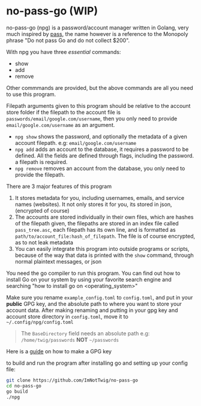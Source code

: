 # no-pass-go (WIP)
no-pass-go (npg) is a password/account manager written in Golang, very much inspired by [pass](https://www.passwordstore.org/), the name however is a reference to the Monopoly phrase "Do not pass Go and do not collect $200". 

With npg you have three _essential_ commands:
- show
- add
- remove

Other commmands are provided, but the above commands are all you need to use this program.

Filepath arguments given to this program should be relative to the account store folder if the filepath to the account file is `passwords/email/google.com/username`, then you only need to provide `email/google.com/username` as an argument.

- `npg show` shows the password, and optionally the metadata of a given account filepath. e.g: `email/google.com/username`
- `npg add` adds an account to the database, it requires a password to be defined. All the fields are defined through flags, including the password. a filepath is required.
- `npg remove` removes an account from the database, you only need to provide the filepath.

There are 3 major features of this program
1. It stores metadata for you, including usernames, emails, and service names (websites). It not only stores it for you, its stored in json, (encrypted of course)
2. The accounts are stored individually in their own files, which are hashes of the filepath given, the filepaths are stored in an index file called `pass_tree.asc`, each filepath has its own line, and is formatted as `path/to/account_file:hash_of_filepath`. The file is of course encrypted, as to not leak metadata
3. You can easily integrate this program into outside programs or scripts, because of the way that data is printed with the `show` command, through normal plaintext messages, or json

You need the go compiler to run this program. You can find out how to install Go on your system by using your favorite search engine and searching "how to install go on <operating_system>"

Make sure you rename `example_config.toml` to `config.toml`, and put in your **public** GPG key, and the absolute path to where you want to store your account data.
After making renaming and putting in your gpg key and account store directory in `config.toml`, move it to `~/.config/npg/config.toml`
> The `BaseDirectory` field needs an absolute path e.g: `/home/twig/passwords` **NOT** `~/passwords`

Here is a [guide](https://access.redhat.com/documentation/en-us/red_hat_enterprise_linux/6/html/security_guide/sect-security_guide-encryption-gpg-creating_gpg_keys_using_the_command_line) on how to make a GPG key

to build and run the program after installing go and setting up your config file:
```sh
git clone https://github.com/ImNotTwig/no-pass-go
cd no-pass-go
go build
./npg
```
